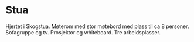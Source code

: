 # Stua
Hjertet i Skogstua. Møterom med stor møtebord med plass til ca 8 personer. Sofagruppe og tv. Prosjektor og whiteboard. Tre arbeidsplasser.
